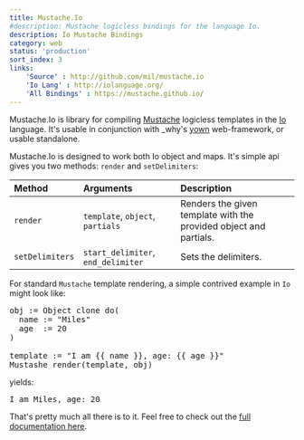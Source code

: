 ```yaml
---
title: Mustache.Io
#description: Mustache logicless bindings for the language Io.
description: Io Mustache Bindings
category: web
status: 'production'
sort_index: 3
links:
    'Source' : http://github.com/mil/mustache.io
    'Io Lang' : http://iolanguage.org/
    'All Bindings' : https://mustache.github.io/
---
```


Mustache.Io is library for compiling [Mustache](https://mustache.github.io/) logicless templates in the [Io](http://iolanguage.org/) language.  It's usable in conjunction with _why's [yown](https://github.com/whymirror/yown) web-framework, or usable standalone.

Mustache.Io is designed to work both Io object and maps. It's simple api gives you two methods: `render` and `setDelimiters`:

|Method      |Arguments   |Description  |
|:------------|:------------|:-------------|
|`render` | `template`, `object`, `partials` | Renders the given template with the provided object and partials. |
|`setDelimiters` | `start_delimiter`, `end_delimiter` |  Sets the delimiters. |


For standard `Mustache` template rendering, a simple contrived example in `Io` might look like:

<pre class='sh_c'>
obj := Object clone do(
  name := "Miles"
  age  := 20 
)

template := "I am {{ name }}, age: {{ age }}"
Mustashe render(template, obj)
</pre>

yields:

<pre class='sh_c'>
I am Miles, age: 20
</pre>

That's pretty much all there is to it. Feel free to check out the [full documentation here](http://github.com/mil/mustache.io).
